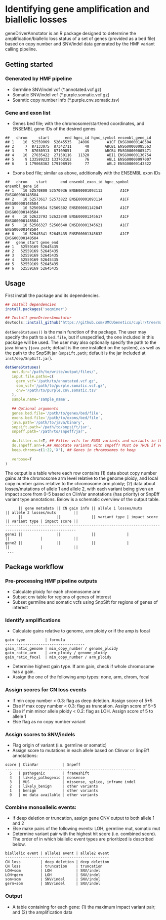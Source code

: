 Identifying gene amplification and biallelic losses
================

geneDriverAnnotator is an R package designed to determine the
amplification/biallelic loss status of a set of genes (provided as a bed
file) based on copy number and SNV/indel data generated by the HMF
variant calling pipeline.

## Getting started

### Generated by HMF pipeline

  - Germline SNV/indel vcf (\*.annotated.vcf.gz)
  - Somatic SNV/indel vcf (\*.purple.somatic.vcf.gz)
  - Soamtic copy number info (\*.purple.cnv.somatic.tsv)

### Gene and exon list

  - Genes bed file; with the chromosome/start/end coordinates, and
    ENSEMBL gene IDs of the desired genes

<!-- end list -->

    ##   chrom     start       end hgnc_id hgnc_symbol ensembl_gene_id
    ## 1    10  52559069  52645535   24086        A1CF ENSG00000148584
    ## 2     7  87133075  87342711      40       ABCB1 ENSG00000085563
    ## 3     7  87030913  87109851      45       ABCB4 ENSG00000005471
    ## 4    10  27035422  27150116   11320        ABI1 ENSG00000136754
    ## 5     9 133589233 133763162      76        ABL1 ENSG00000097007
    ## 6     1 179068362 179198919      77        ABL2 ENSG00000143322

  - Exons bed file; similar as above, additionally with the ENSEMBL exon
    IDs

<!-- end list -->

    ##   chrom    start      end ensembl_exon_id hgnc_symbol ensembl_gene_id
    ## 1    10 52570800 52570936 ENSE00001093113        A1CF ENSG00000148584
    ## 2    10 52573617 52573822 ENSE00001093114        A1CF ENSG00000148584
    ## 3    10 52569654 52569802 ENSE00001142847        A1CF ENSG00000148584
    ## 4    10 52623793 52623840 ENSE00001345617        A1CF ENSG00000148584
    ## 5    10 52566327 52566640 ENSE00001345621        A1CF ENSG00000148584
    ## 6    10 52645341 52645435 ENSE00001345632        A1CF ENSG00000148584
    ##   gene_start gene_end
    ## 1   52559169 52645435
    ## 2   52559169 52645435
    ## 3   52559169 52645435
    ## 4   52559169 52645435
    ## 5   52559169 52645435
    ## 6   52559169 52645435

## Usage

First install the package and its dependencies.

``` r
## Install dependencies
install.packages('seqminer')

## Install geneDriverAnnotator
devtools::install_github('https://github.com/UMCUGenetics/cuplr/tree/master/geneDriverAnnotator')
```

`detGeneStatuses()` is the main function of the package. The user may
specify the path to a `bed.file`, but if unspecified, the one included
in this package will be used. The user may also optionally specify the
path to the java binary (`java.path`; default is the one installed on
the system), as well as the path to the SnpSift jar (`snpsift.path`;
default is the jar included at `inst/dep/SnpSift.jar`).

``` r
detGeneStatuses(
   out.dir='/path/to/write/output/files/', 
   input.file.paths=c(
     germ_vcf='/path/to/annotated.vcf.gz', 
     som_vcf='/path/to/purple.somatic.vcf.gz', 
     cnv='/path/to/purple.cnv.somatic.tsv'
   ), 
   sample.name='sample_name',
   
   ## Optional arguments
   genes.bed.file='/path/to/genes/bed/file',
   exons.bed.file='/path/to/exons/bed/file',
   java.path='/path/to/java/binary', 
   snpsift.path='/path/to/snpsift/jar',
   snpeff.path='/path/to/snpeff/jar',
   
   do.filter.vcf=T, ## Filter vcfs for PASS variants and variants in the bed file regions?
   do.snpeff.ann=F,## Annotate variants with snpeff? Must be TRUE if vcf is not yet annotated
   keep.chroms=c(1:22,'X'), ## Genes in chromosomes to keep
   
   verbose=T
)
```

The output is a table where each row contains (1) data about copy number
gains at the chromosome arm level relative to the genome ploidy, and
local copy number gains relative to the chromosome arm ploidy; (2) data
about losses/mutations of allele 1 and allele 2, with each variant being
given an impact score from 0-5 based on ClinVar annotations (has
priority) or SnpEff variant type annotations. Below is a schematic
overview of the output table.

``` 
      || gene metadata || CN gain info || allele 1 losses/muts        || allele 2 losses/muts        ||
      ||               ||              || variant type | impact score || variant type | impact score ||
------------------------------------------------------------------------------------------------------
gene1 ||               ||              ||              |              ||              |              ||
gene2 ||               ||              ||              |              ||              |              ||
 ...
```

## Package workflow

### Pre-processing HMF pipeline outputs

  - Calculate ploidy for each chromosome arm
  - Subset cnv table for regions of genes of interest
  - Subset germline and somatic vcfs using SnpSift for regions of genes
    of interest

### Identify amplifications

  - Calculate gains relative to genome, arm ploidy or if the amp is
    focal

<!-- end list -->

    gain type         | formula
    ------------------------------------
    gain_ratio_genome | min_copy_number / genome_ploidy
    gain_ratio_arm    | arm_ploidy / genome_ploidy
    gain_ratio_focal  | min_copy_number / arm_ploidy

  - Determine highest gain type. If arm gain, check if whole chromosome
    has a gain.
  - Assign the one of the following amp types: none, arm, chrom, focal

### Assign scores for CN loss events

  - If min copy number \< 0.3: flag as deep deletion. Assign score of
    5+5
  - Else if max copy number \< 0.3: flag as truncation. Assign score of
    5+5
  - Else if min minor allele ploidy \< 0.2: flag as LOH. Assign score of
    5 to allele 1
  - Else flag as no copy number variant

### Assign scores to SNV/indels

  - Flag origin of variant (i.e. germline or somatic)
  - Assign score to mutations in each allele based on Clinvar or SnpEff
    annotations:

<!-- end list -->

    score | ClinVar           | Snpeff
    -----------------------------------------------------------
      5   | pathogenic        | frameshift
      4   | likely_pathogenic | nonsense
      3   | VUS               | missense, splice, inframe indel
      2   | likely_benign     | other variants
      1   | benign            | other variants
      0   | no data available | other variants

### Combine monoallelic events:

  - If deep deletion or truncation, assign gene CNV output to both
    allele 1 and 2
  - Else make pairs of the following events: LOH, germline mut, somatic
    mut
  - Determine variant pair with the highest hit score (i.e. combined
    score). The order of in which biallelic event types are prioritized
    is described below.

<!-- end list -->

    biallelic event | allele1 event | allele2 event 
    -----------------------------------------------
    CN loss         | deep deletion | deep deletion
    CN loss         | truncation    | truncation
    LOH+som         | LOH           | SNV/indel
    LOH+germ        | LOH           | SNV/indel
    som+som         | SNV/indel     | SNV/indel
    germ+som        | SNV/indel     | SNV/indel

### Output

  - A table containing for each gene: (1) the maximum impact variant
    pair; and (2) the amplification data
